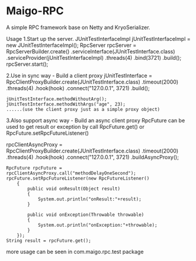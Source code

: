 # Maigo-RPC
A simple RPC framework base on Netty and KryoSerializer.


Usage 
1.Start up the server.
    JUnitTestInterfaceImpl jUnitTestInterfaceImpl = new JUnitTestInterfaceImpl();
	RpcServer rpcServer = RpcServerBuilder.create()
				 	.serviceInterface(JUnitTestInterface.class)
				  	.serviceProvider(jUnitTestInterfaceImpl)
				  	.threads(4)
				  	.bind(3721)
				  	.build();
	rpcServer.start();
	
2.Use in sync way - Build a client proxy
  jUnitTestInterface = RpcClientProxyBuilder.create(JUnitTestInterface.class)
												.timeout(2000)
												.threads(4)
												.hook(hook)
												.connect("127.0.0.1", 3721)
												.build();
												
	jUnitTestInterface.methodWithoutArg();
	jUnitTestInterface.methodWithArgs("age", 23);
	......(use the client proxy just as a simple proxy object)
	
3.Also support async way - Build an async client proxy
  RpcFuture can be used to get result or exception by call RpcFuture.get() or RpcFuture.setRpcFutureListener()

  rpcClientAsyncProxy = RpcClientProxyBuilder.create(JUnitTestInterface.class)
												.timeout(2000)
												.threads(4)
												.hook(hook)
												.connect("127.0.0.1", 3721)
												.buildAsyncProxy();
	
	RpcFuture rpcFuture = rpcClientAsyncProxy.call("methodDelayOneSecond");
	rpcFuture.setRpcFutureListener(new RpcFutureListener() 
		{			
			public void onResult(Object result) 
			{
				System.out.println("onResult:"+result);
			}
			
			public void onException(Throwable throwable) 
			{
				System.out.println("onException:"+throwable);
			}
		});
	String result = rpcFuture.get();
	
more usage can be seen in com.maigo.rpc.test package
